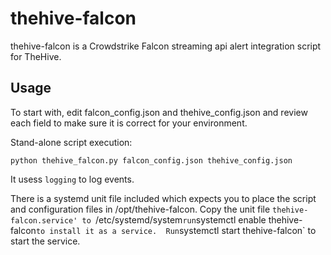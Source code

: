 # thehive-falcon
thehive-falcon is a Crowdstrike Falcon streaming api alert integration script for TheHive. 


## Usage

To start with, edit falcon_config.json and thehive_config.json and review each field to  make sure it is correct for your environment.

Stand-alone script execution:

```
python thehive_falcon.py falcon_config.json thehive_config.json

```
It usess `logging` to log events.

There is a systemd unit file included which expects you to place the script and configuration files in /opt/thehive-falcon. 
Copy the unit file `thehive-falcon.service' to `/etc/systemd/system` run `systemctl enable thehive-falcon` to install it as a service. 
Run `systemctl start thehive-falcon` to start the service.



